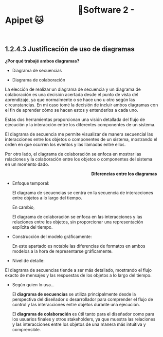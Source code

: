 #  &nbsp;&nbsp;&nbsp;&nbsp;&nbsp;&nbsp;&nbsp;&nbsp;&nbsp;&nbsp;&nbsp;&nbsp;&nbsp;&nbsp;&nbsp;&nbsp;&nbsp;&nbsp;&nbsp;&nbsp;&nbsp;&nbsp;&nbsp;&nbsp;&nbsp;&nbsp;&nbsp;&nbsp;&nbsp;&nbsp;&nbsp;&nbsp;&nbsp;&nbsp;&nbsp;&nbsp;🐶Software 2 - Apipet 🐱  #

<br>

## 1.2.4.3 Justificación de uso de diagramas

**¿Por qué trabajé ambos diagramas?**

- Diagrama de secuencias

- Diagrama de colaboración

La elección de realizar un diagrama de secuencia y un diagrama de colaboración es una decisión acertada desde el punto de vista del aprendizaje, ya que normalmente o se hace uno u otro según las circunstancias. En mi caso tomé la decisión de incluir ambos diagramas con el fin de aprender cómo se hacen estos y entenderlos a cada uno.

Estas dos herramientas proporcionan una visión detallada del flujo de ejecución y la interacción entre los diferentes componentes de un sistema.

El diagrama de secuencia me permite visualizar de manera secuencial las interacciones entre los objetos o componentes de un sistema, mostrando el orden en que ocurren los eventos y las llamadas entre ellos.

Por otro lado, el diagrama de colaboración se enfoca en mostrar las relaciones y la colaboración entre los objetos o componentes del sistema en un momento dado.

&nbsp;&nbsp;&nbsp;&nbsp;&nbsp;&nbsp;&nbsp;&nbsp;&nbsp;&nbsp;&nbsp;&nbsp;&nbsp;&nbsp;&nbsp;&nbsp;&nbsp;&nbsp;&nbsp;&nbsp;&nbsp;&nbsp;&nbsp;&nbsp;&nbsp;&nbsp;&nbsp;&nbsp;&nbsp;&nbsp;&nbsp;&nbsp;&nbsp;&nbsp;&nbsp;&nbsp;&nbsp;&nbsp;&nbsp;&nbsp;&nbsp;&nbsp;&nbsp;&nbsp;&nbsp;&nbsp;&nbsp;&nbsp;&nbsp;&nbsp;&nbsp;&nbsp;&nbsp;&nbsp;&nbsp;&nbsp;&nbsp;&nbsp;&nbsp;&nbsp;&nbsp;&nbsp;&nbsp;&nbsp;&nbsp;&nbsp;&nbsp;&nbsp;&nbsp;&nbsp;&nbsp;&nbsp;**Diferencias entre los diagramas**


- Enfoque temporal:

    El diagrama de secuencias se centra en la secuencia de interacciones entre objetos a lo largo del tiempo.

    En cambio,

    El diagrama de colaboración se enfoca en las interacciones y las relaciones entre los objetos, sin proporcionar una representación explícita del tiempo.

- Construcción del modelo gráficamente: 

    En este apartado es notable las diferencias de formatos en ambos modelos a la hora de representarse gráficamente.

- Nivel de detalle:

El diagrama de secuencias tiende a ser más detallado, mostrando el flujo exacto de mensajes y las respuestas de los objetos a lo largo del tiempo.

- Según quien lo usa...

    El **diagrama de secuencias** se utiliza principalmente desde la perspectiva del diseñador o desarrollador para comprender el flujo de control y las interacciones entre objetos durante una ejecución.

    El **diagrama de colaboración** es útil tanto para el diseñador como para los usuarios finales y otros stakeholders, ya que muestra las relaciones y las interacciones entre los objetos de una manera más intuitiva y comprensible.